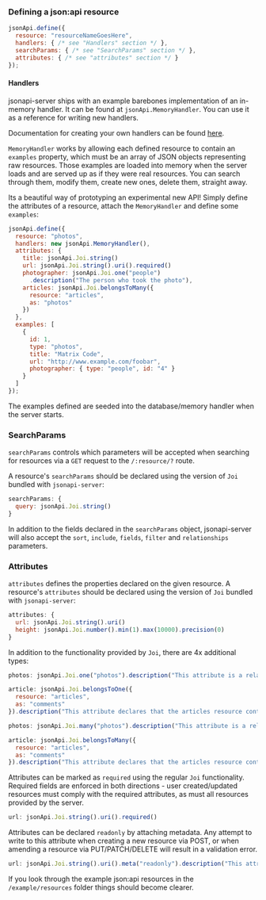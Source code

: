 
### Defining a json:api resource

```javascript
jsonApi.define({
  resource: "resourceNameGoesHere",
  handlers: { /* see "Handlers" section */ },
  searchParams: { /* see "SearchParams" section */ },
  attributes: { /* see "attributes" section */ }
});
```

#### Handlers

jsonapi-server ships with an example barebones implementation of an in-memory handler. It can be found at `jsonApi.MemoryHandler`. You can use it as a reference for writing new handlers.

Documentation for creating your own handlers can be found [here](handlers.md).

`MemoryHandler` works by allowing each defined resource to contain an `examples` property, which must be an array of JSON objects representing raw resources. Those examples are loaded into memory when the server loads and are served up as if they were real resources. You can search through them, modify them, create new ones, delete them, straight away.

Its a beautiful way of prototyping an experimental new API! Simply define the attributes of a resource, attach the `MemoryHandler` and define some `examples`:

```javascript
jsonApi.define({
  resource: "photos",
  handlers: new jsonApi.MemoryHandler(),
  attributes: {
    title: jsonApi.Joi.string()
    url: jsonApi.Joi.string().uri().required()
    photographer: jsonApi.Joi.one("people")
      .description("The person who took the photo"),
    articles: jsonApi.Joi.belongsToMany({
      resource: "articles",
      as: "photos"
    })
  },
  examples: [
    {
      id: 1,
      type: "photos",
      title: "Matrix Code",
      url: "http://www.example.com/foobar",
      photographer: { type: "people", id: "4" }
    }
  ]
});
```
The examples defined are seeded into the database/memory handler when the server starts. 

### SearchParams

`searchParams` controls which parameters will be accepted when searching for resources via a `GET` request to the `/:resource/?` route.

A resource's `searchParams` should be declared using the version of `Joi` bundled with `jsonapi-server`:
```javascript
searchParams: {
  query: jsonApi.Joi.string()
}
```

In addition to the fields declared in the `searchParams` object, jsonapi-server will also accept the `sort`, `include`, `fields`, `filter` and `relationships` parameters.

### Attributes

`attributes` defines the properties declared on the given resource. A resource's `attributes` should be declared using the version of `Joi` bundled with `jsonapi-server`:
```javascript
attributes: {
  url: jsonApi.Joi.string().uri()
  height: jsonApi.Joi.number().min(1).max(10000).precision(0)
}
```

In addition to the functionality provided by `Joi`, there are 4x additional types:
```javascript
photos: jsonApi.Joi.one("photos").description("This attribute is a relation to a photos resource");

article: jsonApi.Joi.belongsToOne({
  resource: "articles",
  as: "comments"
}).description("This attribute declares that the articles resource contains comments that links back to this resource");

photos: jsonApi.Joi.many("photos").description("This attribute is a relation to many photos resources");

article: jsonApi.Joi.belongsToMany({
  resource: "articles",
  as: "comments"
}).description("This attribute declares that the articles resource contains comments that links back to many of this resource");
```

Attributes can be marked as `required` using the regular `Joi` functionality. Required fields are enforced in both directions - user created/updated resources must comply with the required attributes, as must all resources provided by the server.
```javascript
url: jsonApi.Joi.string().uri().required()
```

Attributes can be declared `readonly` by attaching metadata. Any attempt to write to this attribute when creating a new resource via POST, or when amending a resource via PUT/PATCH/DELETE will result in a validation error.
```javascript
url: jsonApi.Joi.string().uri().meta("readonly").description("This attribute cannot be created nor modified by a user");
```

If you look through the example json:api resources in the `/example/resources` folder things should become clearer.
